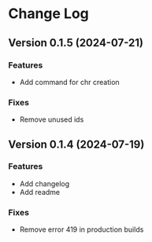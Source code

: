 # Change Log

## Version 0.1.5 (2024-07-21)

### Features

- Add command for chr creation

### Fixes

- Remove unused ids

## Version 0.1.4 (2024-07-19)

### Features

- Add changelog
- Add readme

### Fixes

- Remove error 419 in production builds

